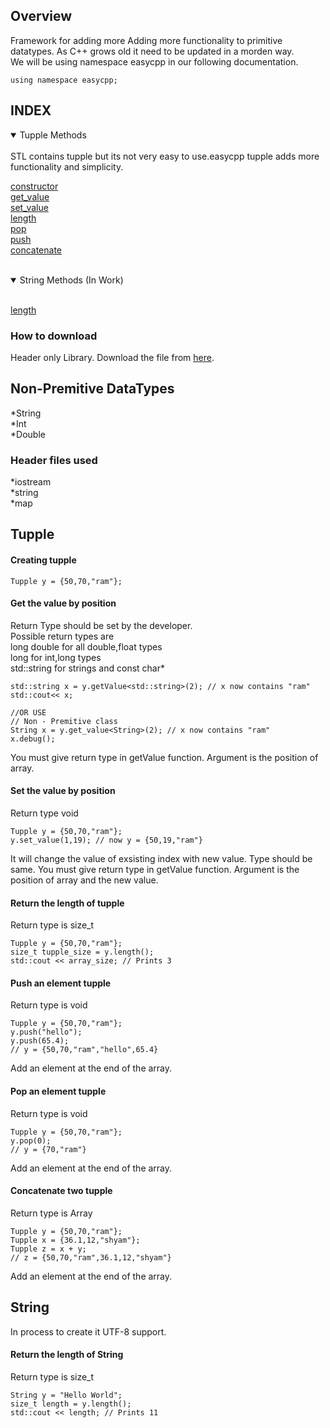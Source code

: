 ## Overview<br>
Framework for adding more
Adding more functionality to primitive datatypes. As C++ grows old it need to be updated in a morden way.<br>
We will be using namespace easycpp in our following documentation.

```
using namespace easycpp;
```

## INDEX

       
<details open>
<summary>Tupple Methods</summary>
<br>
   STL contains tupple but its not very easy to use.easycpp tupple adds more functionality and simplicity. 

   [constructor](https://github.com/LUCIF680/easycpp#creating-tupple)<br>
   [get_value](https://github.com/LUCIF680/easycpp#get-the-value-by-position)<br>
   [set_value](https://github.com/LUCIF680/easycpp#set-the-value-by-position)<br>
   [length](https://github.com/LUCIF680/easycpp#return-the-length-of-tupple)<br>
   [pop](https://github.com/LUCIF680/easycpp#pop-an-element-tupple)<br>
   [push](https://github.com/LUCIF680/easycpp#push-an-element-tupple)<br>
   [concatenate](https://github.com/LUCIF680/easycpp#concatenate-two-tupple)<br>
</details>
<br>
<details open>
<summary>String Methods (In Work)</summary>
<br>
       
   [length](https://github.com/LUCIF680/easycpp#return-the-length-of-string)<br>
</details>
       

### How to download 
Header only Library. Download the file from [here](https://lucif680.github.io/Nile/nile.h).
## Non-Premitive DataTypes
  *String<br>
  *Int<br>
  *Double<br>  

### Header files used
*iostream<br>
*string<br>
*map<br>

## Tupple
#### Creating tupple
~~~
Tupple y = {50,70,"ram"};
~~~
#### Get the value by position
Return Type should be set by the developer.<br>
Possible return types are<br>
long double for all double,float types<br>
long for int,long types<br>
std::string for strings and const char*<br>
~~~
std::string x = y.getValue<std::string>(2); // x now contains "ram"
std::cout<< x;

//OR USE
// Non - Premitive class
String x = y.get_value<String>(2); // x now contains "ram"
x.debug();
~~~
You must give return type in getValue function. Argument is the position of array.

#### Set the value by position
Return type void
~~~
Tupple y = {50,70,"ram"};
y.set_value(1,19); // now y = {50,19,"ram"}
~~~
It will change the value of exsisting index with new value. Type should be same.
You must give return type in getValue function. Argument is the position of array and the new value.


#### Return the length of tupple
Return type is size_t
~~~
Tupple y = {50,70,"ram"};
size_t tupple_size = y.length();
std::cout << array_size; // Prints 3
~~~

#### Push an element tupple
Return type is void
~~~
Tupple y = {50,70,"ram"};
y.push("hello");
y.push(65.4);
// y = {50,70,"ram","hello",65.4}
~~~
Add an element at the end of the array.

#### Pop an element tupple
Return type is void
~~~
Tupple y = {50,70,"ram"};
y.pop(0);
// y = {70,"ram"}
~~~
Add an element at the end of the array.

#### Concatenate two tupple
Return type is Array
~~~
Tupple y = {50,70,"ram"};
Tupple x = {36.1,12,"shyam"};
Tupple z = x + y;
// z = {50,70,"ram",36.1,12,"shyam"}
~~~
Add an element at the end of the array.


## String 
In process to create it UTF-8 support.

#### Return the length of String
Return type is size_t
~~~
String y = "Hello World";
size_t length = y.length();
std::cout << length; // Prints 11
~~~
